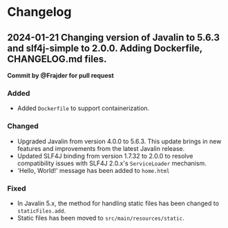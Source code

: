 # Changelog

## 2024-01-21 Changing version of Javalin to 5.6.3 and slf4j-simple to 2.0.0. Adding Dockerfile, CHANGELOG.md files.

**Commit by @Frajder for pull request**

### Added
- Added `Dockerfile` to support containerization.

### Changed
- Upgraded Javalin from version 4.0.0 to 5.6.3. This update brings in new features and improvements from the latest Javalin release.
- Updated SLF4J binding from version 1.7.32 to 2.0.0 to resolve compatibility issues with SLF4J 2.0.x's `ServiceLoader` mechanism.
- 'Hello, World!' message has been added to `home.html`

### Fixed
- In Javalin 5.x, the method for handling static files has been changed to `staticFiles.add`.  
- Static files has been moved to `src/main/resources/static`.
